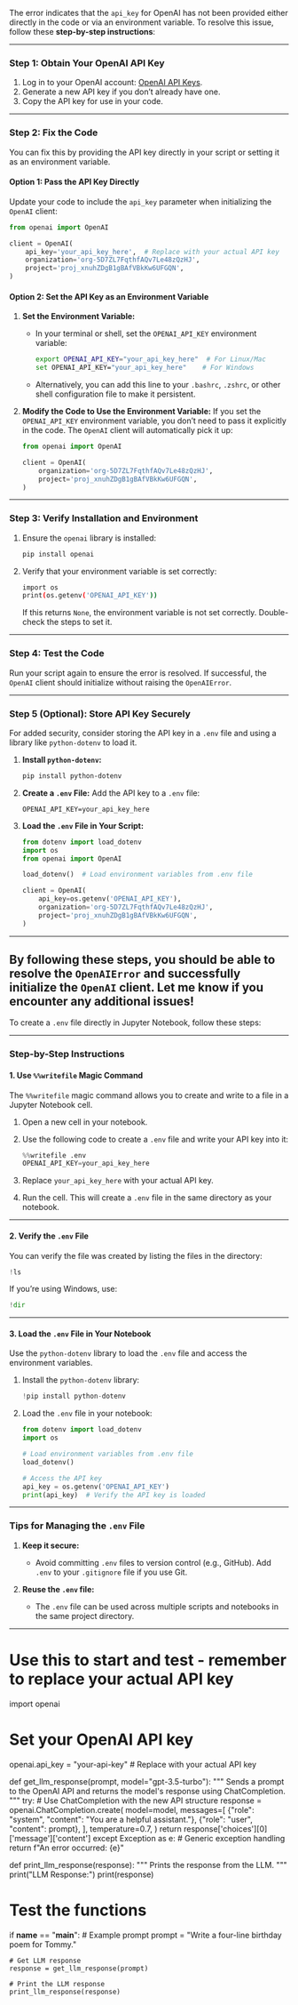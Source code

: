 

The error indicates that the `api_key` for OpenAI has not been provided either directly in the code or via an environment variable. To resolve this issue, follow these **step-by-step instructions**:

---

### **Step 1: Obtain Your OpenAI API Key**
1. Log in to your OpenAI account: [OpenAI API Keys](https://platform.openai.com/account/api-keys).
2. Generate a new API key if you don’t already have one.
3. Copy the API key for use in your code.

---

### **Step 2: Fix the Code**

You can fix this by providing the API key directly in your script or setting it as an environment variable.

#### **Option 1: Pass the API Key Directly**
Update your code to include the `api_key` parameter when initializing the `OpenAI` client:

```python
from openai import OpenAI

client = OpenAI(
    api_key='your_api_key_here',  # Replace with your actual API key
    organization='org-5D7ZL7FqthfAQv7Le48zQzHJ',
    project='proj_xnuhZDgB1gBAfVBkKw6UFGQN',
)
```

#### **Option 2: Set the API Key as an Environment Variable**
1. **Set the Environment Variable:**
   - In your terminal or shell, set the `OPENAI_API_KEY` environment variable:
     ```bash
     export OPENAI_API_KEY="your_api_key_here"  # For Linux/Mac
     set OPENAI_API_KEY="your_api_key_here"    # For Windows
     ```
   - Alternatively, you can add this line to your `.bashrc`, `.zshrc`, or other shell configuration file to make it persistent.

2. **Modify the Code to Use the Environment Variable:**
   If you set the `OPENAI_API_KEY` environment variable, you don’t need to pass it explicitly in the code. The `OpenAI` client will automatically pick it up:

   ```python
   from openai import OpenAI

   client = OpenAI(
       organization='org-5D7ZL7FqthfAQv7Le48zQzHJ',
       project='proj_xnuhZDgB1gBAfVBkKw6UFGQN',
   )
   ```

---

### **Step 3: Verify Installation and Environment**
1. Ensure the `openai` library is installed:
   ```bash
   pip install openai
   ```
2. Verify that your environment variable is set correctly:
   ```bash
   import os
   print(os.getenv('OPENAI_API_KEY'))
   ```

   If this returns `None`, the environment variable is not set correctly. Double-check the steps to set it.

---

### **Step 4: Test the Code**
Run your script again to ensure the error is resolved. If successful, the `OpenAI` client should initialize without raising the `OpenAIError`.

---

### **Step 5 (Optional): Store API Key Securely**
For added security, consider storing the API key in a `.env` file and using a library like `python-dotenv` to load it.

1. **Install `python-dotenv`:**
   ```bash
   pip install python-dotenv
   ```

2. **Create a `.env` File:**
   Add the API key to a `.env` file:
   ```
   OPENAI_API_KEY=your_api_key_here
   ```

3. **Load the `.env` File in Your Script:**
   ```python
   from dotenv import load_dotenv
   import os
   from openai import OpenAI

   load_dotenv()  # Load environment variables from .env file

   client = OpenAI(
       api_key=os.getenv('OPENAI_API_KEY'),
       organization='org-5D7ZL7FqthfAQv7Le48zQzHJ',
       project='proj_xnuhZDgB1gBAfVBkKw6UFGQN',
   )
   ```

---

By following these steps, you should be able to resolve the `OpenAIError` and successfully initialize the `OpenAI` client. Let me know if you encounter any additional issues!
---
To create a `.env` file directly in Jupyter Notebook, follow these steps:

---

### **Step-by-Step Instructions**

#### **1. Use `%%writefile` Magic Command**
The `%%writefile` magic command allows you to create and write to a file in a Jupyter Notebook cell.

1. Open a new cell in your notebook.
2. Use the following code to create a `.env` file and write your API key into it:
   ```python
   %%writefile .env
   OPENAI_API_KEY=your_api_key_here
   ```

3. Replace `your_api_key_here` with your actual API key.

4. Run the cell. This will create a `.env` file in the same directory as your notebook.

---

#### **2. Verify the `.env` File**
You can verify the file was created by listing the files in the directory:

```python
!ls
```

If you’re using Windows, use:

```python
!dir
```

---

#### **3. Load the `.env` File in Your Notebook**
Use the `python-dotenv` library to load the `.env` file and access the environment variables.

1. Install the `python-dotenv` library:
   ```python
   !pip install python-dotenv
   ```

2. Load the `.env` file in your notebook:
   ```python
   from dotenv import load_dotenv
   import os

   # Load environment variables from .env file
   load_dotenv()

   # Access the API key
   api_key = os.getenv('OPENAI_API_KEY')
   print(api_key)  # Verify the API key is loaded
   ```

---

### **Tips for Managing the `.env` File**
1. **Keep it secure:**
   - Avoid committing `.env` files to version control (e.g., GitHub). Add `.env` to your `.gitignore` file if you use Git.

2. **Reuse the `.env` file:**
   - The `.env` file can be used across multiple scripts and notebooks in the same project directory.

---
# Use this to start and test - remember to replace your actual API key
import openai

# Set your OpenAI API key
openai.api_key = "your-api-key"  # Replace with your actual API key

def get_llm_response(prompt, model="gpt-3.5-turbo"):
    """
    Sends a prompt to the OpenAI API and returns the model's response using ChatCompletion.
    """
    try:
        # Use ChatCompletion with the new API structure
        response = openai.ChatCompletion.create(
            model=model,
            messages=[
                {"role": "system", "content": "You are a helpful assistant."},
                {"role": "user", "content": prompt},
            ],
            temperature=0.7,
        )
        return response['choices'][0]['message']['content']
    except Exception as e:  # Generic exception handling
        return f"An error occurred: {e}"

def print_llm_response(response):
    """
    Prints the response from the LLM.
    """
    print("LLM Response:")
    print(response)

# Test the functions
if __name__ == "__main__":
    # Example prompt
    prompt = "Write a four-line birthday poem for Tommy."
    
    # Get LLM response
    response = get_llm_response(prompt)
    
    # Print the LLM response
    print_llm_response(response)



